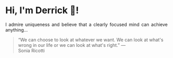 # Hi, I'm Derrick 👋!
<p align="justify">I admire uniqueness and believe that a clearly focused mind can achieve anything...</p> 
<!-- #quote-start -->
<blockquote>&ldquo;We can choose to look at whatever we want.  We can look at what's wrong in our life or we can look at what's right.&rdquo; &mdash; <footer>Sonia Ricotti</footer></blockquote>
<!-- #quote-end -->
